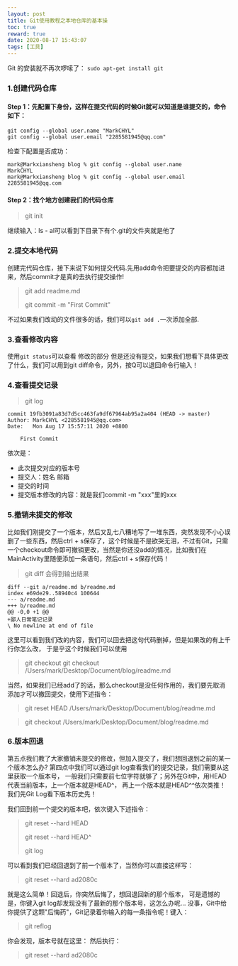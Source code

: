 ```yaml
---
layout: post
title: Git使用教程之本地仓库的基本操
toc: true
reward: true
date: 2020-08-17 15:43:07
tags: [工具]
---
```

Git 的安装就不再次啰嗦了：
`sudo apt-get install git`
### 1.创建代码仓库
#### Step 1：先配置下身份，这样在提交代码的时候Git就可以知道是谁提交的，命令如下：
```
git config --global user.name "MarkCHYL"
git config --global user.email "2285581945@qq.com"
```
检查下配置是否成功：
```
mark@Markxiansheng blog % git config --global user.name 
MarkCHYL
mark@Markxiansheng blog % git config --global user.email
2285581945@qq.com
```
#### Step 2：找个地方创建我们的代码仓库
>git init

继续输入：ls - al可以看到下目录下有个.git的文件夹就是他了

### 2.提交本地代码
创建完代码仓库，接下来说下如何提交代码.先用add命令把要提交的内容都加进来，然后commit才是真的去执行提交操作!

> git add readme.md
> 
> git commit -m "First Commit"

不过如果我们改动的文件很多的话，我们可以`git add .`一次添加全部.

### 3.查看修改内容
使用`git status`可以查看 修改的部分
但是还没有提交，如果我们想看下具体更改了什么，我们可以用到git diff命令，另外，按Q可以退回命令行输入！

### 4.查看提交记录
>git log
```
commit 19fb3091a83d7d5cc463fa9df67964ab95a2a404 (HEAD -> master)
Author: MarkCHYL <2285581945@qq.com>
Date:   Mon Aug 17 15:57:11 2020 +0800

    First Commit
```
依次是：
* 此次提交对应的版本号
* 提交人：姓名 邮箱
* 提交的时间
* 提交版本修改的内容：就是我们commit -m "xxx"里的xxx

### 5.撤销未提交的修改
比如我们刚提交了一个版本，然后又乱七八糟地写了一堆东西，突然发现不小心误删了一些东西，然后ctrl + s保存了，这个时候是不是欲哭无泪，不过有Git，只需一个checkout命令即可撤销更改，当然是你还没add的情况，比如我们在MainActivity里随便添加一条语句，然后ctrl + s保存代码！
> git diff
会得到输出结果
```
diff --git a/readme.md b/readme.md
index e69de29..58940c4 100644
--- a/readme.md
+++ b/readme.md
@@ -0,0 +1 @@
+鄙人日常笔记记录
\ No newline at end of file
```
这里可以看到我们改的内容，我们可以回去把这句代码删掉，但是如果改的有上千行你怎么改， 于是乎这个时候我们可以使用

> git checkout git checkout /Users/mark/Desktop/Document/blog/readme.md

当然，如果我们已经add了的话，那么checkout是没任何作用的，我们要先取消添加才可以撤回提交，使用下述指令：
> git reset HEAD /Users/mark/Desktop/Document/blog/readme.md

>git checkout /Users/mark/Desktop/Document/blog/readme.md

### 6.版本回退
第五点我们教了大家撤销未提交的修改，但加入提交了，我们想回退到之前的某一个版本怎么办? 第四点中我们可以通过git log查看我们的提交记录，我们需要从这里获取一个版本号， 一般我们只需要前七位字符就够了；另外在Git中，用HEAD代表当前版本，上一个版本就是HEAD^， 再上一个版本就是HEAD^^依次类推！我们先Git Log看下版本历史先！

我们回到前一个提交的版本吧，依次键入下述指令：
> git reset --hard HEAD
> 
 >git reset --hard HEAD^
 >
 >git log

 可以看到我们已经回退到了前一个版本了，当然你可以直接这样写：
 > git reset --hard ad2080c

 就是这么简单！回退后，你突然后悔了，想回退回新的那个版本， 可是遗憾的是，你键入git log却发现没有了最新的那个版本号，这怎么办呢... 没事，Git中给你提供了这颗"后悔药"，Git记录着你输入的每一条指令呢！键入：
 >git reflog
 
 你会发现，版本号就在这里：
 然后执行：
 > git reset --hard ad2080c
 